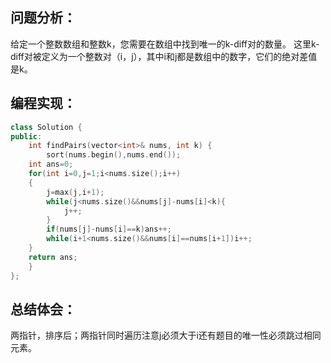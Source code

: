 ## 问题分析：
给定一个整数数组和整数k，您需要在数组中找到唯一的k-diff对的数量。 这里k-diff对被定义为一个整数对（i，j），其中i和j都是数组中的数字，它们的绝对差值是k。
## 编程实现：
```c++
class Solution {
public:
    int findPairs(vector<int>& nums, int k) {
        sort(nums.begin(),nums.end());  
    int ans=0;  
    for(int i=0,j=1;i<nums.size();i++)  
    {  
        j=max(j,i+1);  
        while(j<nums.size()&&nums[j]-nums[i]<k){  
            j++;  
        }  
        if(nums[j]-nums[i]==k)ans++;  
        while(i+1<nums.size()&&nums[i]==nums[i+1])i++;  
    }  
    return ans;  
    }
};
```
## 总结体会：
两指针，排序后；两指针同时遍历注意j必须大于i还有题目的唯一性必须跳过相同元素。